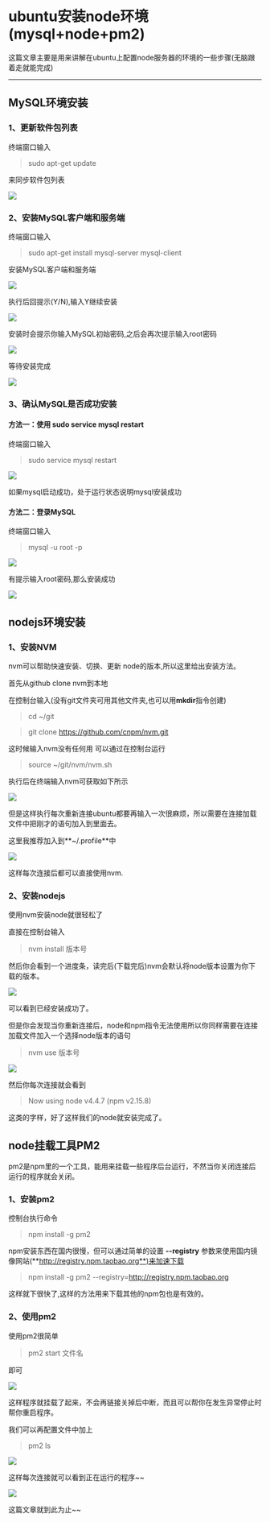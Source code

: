 # ubuntu安装node环境(mysql+node+pm2)

这篇文章主要是用来讲解在ubuntu上配置node服务器的环境的一些步骤(无脑跟着走就能完成)

---
## MySQL环境安装

### 1、更新软件包列表
终端窗口输入

> sudo apt-get update

来同步软件包列表

![](http://o7yupdhjc.bkt.clouddn.com/16-8-18/73652538.jpg)

### 2、安装MySQL客户端和服务端
终端窗口输入

> sudo apt-get install mysql-server mysql-client

安装MySQL客户端和服务端

![](http://o7yupdhjc.bkt.clouddn.com/16-8-18/54752372.jpg)

执行后回提示(Y/N),输入Y继续安装

![](http://o7yupdhjc.bkt.clouddn.com/16-8-18/49650396.jpg)

安装时会提示你输入MySQL初始密码,之后会再次提示输入root密码

![](http://o7yupdhjc.bkt.clouddn.com/16-8-18/70074088.jpg)

等待安装完成

![](http://o7yupdhjc.bkt.clouddn.com/16-8-18/11001437.jpg)

### 3、确认MySQL是否成功安装

#### 方法一：使用 sudo service mysql restart

终端窗口输入

> sudo service mysql restart

![](http://o7yupdhjc.bkt.clouddn.com/16-8-18/18301339.jpg)

如果mysql启动成功，处于运行状态说明mysql安装成功

#### 方法二：登录MySQL

终端窗口输入

> mysql -u root -p

![](http://o7yupdhjc.bkt.clouddn.com/16-8-18/62753993.jpg)

有提示输入root密码,那么安装成功

![](http://o7yupdhjc.bkt.clouddn.com/16-8-18/31876966.jpg)

## nodejs环境安装

### 1、安装NVM

nvm可以帮助快速安装、切换、更新 node的版本,所以这里给出安装方法。

首先从github clone nvm到本地

在控制台输入(没有git文件夹可用其他文件夹,也可以用**mkdir**指令创建)

> cd ~/git

> git clone https://github.com/cnpm/nvm.git

这时候输入nvm没有任何用 可以通过在控制台运行

> source ~/git/nvm/nvm.sh

执行后在终端输入nvm可获取如下所示

![](http://o7yupdhjc.bkt.clouddn.com/16-8-19/80966454.jpg)

但是这样执行每次重新连接ubuntu都要再输入一次很麻烦，所以需要在连接加载文件中把刚才的语句加入到里面去。

这里我推荐加入到**~/.profile**中

![](http://o7yupdhjc.bkt.clouddn.com/16-8-19/63614836.jpg)

这样每次连接后都可以直接使用nvm.

### 2、安装nodejs

使用nvm安装node就很轻松了

直接在控制台输入

> nvm install 版本号

然后你会看到一个进度条，读完后(下载完后)nvm会默认将node版本设置为你下载的版本。

![](http://o7yupdhjc.bkt.clouddn.com/16-8-19/99441924.jpg)

可以看到已经安装成功了。

但是你会发现当你重新连接后，node和npm指令无法使用所以你同样需要在连接加载文件加入一个选择node版本的语句

> nvm use 版本号

![](http://o7yupdhjc.bkt.clouddn.com/16-8-19/9350234.jpg)

然后你每次连接就会看到

> Now using node v4.4.7 (npm v2.15.8)

这类的字样，好了这样我们的node就安装完成了。

## node挂载工具PM2

pm2是npm里的一个工具，能用来挂载一些程序后台运行，不然当你关闭连接后运行的程序就会关闭。

### 1、安装pm2

控制台执行命令

>npm install -g pm2

npm安装东西在国内很慢，但可以通过简单的设置 **--registry** 参数来使用国内镜像网站(**http://registry.npm.taobao.org**)来加速下载

>npm install -g pm2 --registry=http://registry.npm.taobao.org

这样就下很快了,这样的方法用来下载其他的npm包也是有效的。

### 2、使用pm2

使用pm2很简单

> pm2 start 文件名

即可

![](http://o7yupdhjc.bkt.clouddn.com/16-8-19/77475355.jpg)

这样程序就挂载了起来，不会再链接关掉后中断，而且可以帮你在发生异常停止时帮你重启程序。

我们可以再配置文件中加上

>pm2 ls

![](http://o7yupdhjc.bkt.clouddn.com/16-8-19/58465309.jpg)

这样每次连接就可以看到正在运行的程序~~

![](http://o7yupdhjc.bkt.clouddn.com/16-8-19/40257132.jpg)


这篇文章就到此为止~~
